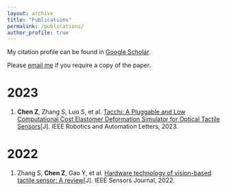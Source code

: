 ```yaml
---
layout: archive
title: "Publications"
permalink: /publications/
author_profile: true
---
```

My citation profile can be found in [Google Scholar](https://scholar.google.com/citations?hl=en&tzom=-60&user=s78k3cgAAAAJ).

<!-- * Our publication in the area of key generation from wireless channels is summarized at [here](/keygen/keygen-pub/)
* Our publication in the area of radio frequency fingerprinting identification is summarized at [here](/rffi/rffi-pub/) -->

Please [email me](mailto:Zixi.Chen@santannapisa.it) if you require a copy of the paper.

<!-- <sup>*</sup> denotes corresponding author. -->

<!-- # Preprint -->

# 2023
1. **Chen Z**, Zhang S, Luo S, et al. [Tacchi: A Pluggable and Low Computational Cost Elastomer Deformation Simulator for Optical Tactile Sensors](https://ieeexplore.ieee.org/document/10017344)[J]. IEEE Robotics and Automation Letters, 2023.

# 2022
1. Zhang S, **Chen Z**, Gao Y, et al. [Hardware technology of vision-based tactile sensor: A review](https://ieeexplore.ieee.org/abstract/document/9911183)[J]. IEEE Sensors Journal, 2022.
